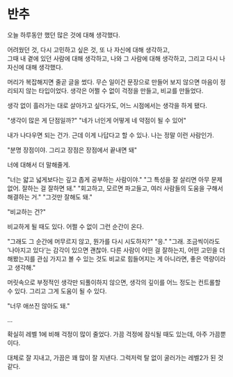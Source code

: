 # 반추

오늘 하루동안 했던 많은 것에 대해 생각했다.

어려웠던 것, 다시 고민하고 싶은 것, 또 나 자신에 대해 생각하고,  
그때 내 곁에 있던 사람에 대해 생각하고, 나와 그 사람에 대해 생각하고,
그리고 다시 나 자신에 대해 생각했다.

머리가 복잡해지면 줄곧 글을 썼다.
무슨 일이건 문장으로 만들어 보지 않으면 마음이 정리되지 않는 타입이었다.
생각은 어쩔 수 없이 걱정을 만들고, 비교를 만들었다.

생각 없이 흘러가는 대로 살아가고 싶다가도,
어느 시점에서는 생각을 하게 됐다.

"생각이 많은 게 단점일까?"
"네가 너인게 어떻게 네 약점이 될 수 있어"

내가 나다우면 되는 건가.
근데 이게 나답다고 할 수 있나.
나는 정말 이런 사람인가.

"분명 장점이야. 그리고 장점은 장점에서 끝내면 돼"

너에 대해서 더 말해줄게.

"너는 얇고 넓게보다는 깊고 좁게 공부하는 사람이야."
"그 특성을 잘 살리면 아무 문제 없어. 잘하는 걸 잘하면 돼."
"회고하고, 모르면 파고들고, 여러 사람들의 도움을 구해서 해결하는 거."
 "그것만 잘해도 돼."

"비교하는 건?"

비교하게 될 때도 있다.
어쩔 수 없이 그런 순간이 온다.

"그래도 그 순간에 머무르지 않고, 뭔가를 다시 시도하지?"
"응."
"그래. 조금씩이라도 ‘나아지고 있다’는 감각이 있으면 괜찮아.
다른 사람이 어떤 걸 잘하는지, 어떤 고민을 더 해봤는지를 관심 가지고 볼 수 있는 것도
비교로 힘들어지는 게 아니라면, 좋은 역량이라고 생각해."

머릿속으로 부정적인 생각만 되풀이하지 않으면,
생각의 깊이를 어느 정도는 컨트롤할 수 있다.
그리고 그게 도움이 될 수 있다.

"너무 애쓰진 않아도 돼."

…

확실히 레벨 1에 비해 걱정이 많이 줄었다.
가끔 걱정에 잠식될 때도 있는데, 아주 가끔뿐이다.

대체로 잘 지내고, 가끔은 꽤 많이 잘 지낸다.
그럭저럭 탈 없이 굴러가는 레벨2가 된 것 같다.
